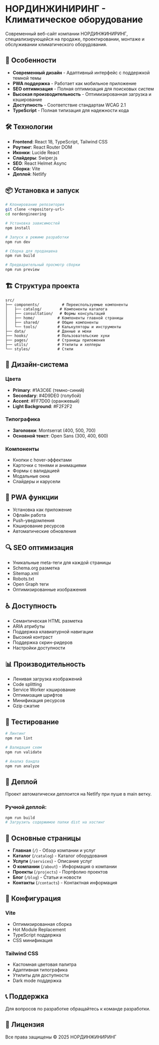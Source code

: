 # НОРДИНЖИНИРИНГ - Климатическое оборудование

Современный веб-сайт компании НОРДИНЖИНИРИНГ, специализирующейся на продаже, проектировании, монтаже и обслуживании климатического оборудования.

## 🚀 Особенности

- **Современный дизайн** - Адаптивный интерфейс с поддержкой темной темы
- **PWA поддержка** - Работает как мобильное приложение
- **SEO оптимизация** - Полная оптимизация для поисковых систем
- **Высокая производительность** - Оптимизированная загрузка и кэширование
- **Доступность** - Соответствие стандартам WCAG 2.1
- **TypeScript** - Полная типизация для надежности кода

## 🛠 Технологии

- **Frontend**: React 18, TypeScript, Tailwind CSS
- **Роутинг**: React Router DOM
- **Иконки**: Lucide React
- **Слайдеры**: Swiper.js
- **SEO**: React Helmet Async
- **Сборка**: Vite
- **Деплой**: Netlify

## 📦 Установка и запуск

```bash
# Клонирование репозитория
git clone <repository-url>
cd nordengineering

# Установка зависимостей
npm install

# Запуск в режиме разработки
npm run dev

# Сборка для продакшена
npm run build

# Предварительный просмотр сборки
npm run preview
```

## 🏗 Структура проекта

```
src/
├── components/          # Переиспользуемые компоненты
│   ├── catalog/        # Компоненты каталога
│   ├── consultation/   # Формы консультаций
│   ├── home/          # Компоненты главной страницы
│   ├── shared/        # Общие компоненты
│   └── tools/         # Калькуляторы и инструменты
├── data/              # Данные и моки
├── hooks/             # Пользовательские хуки
├── pages/             # Страницы приложения
├── utils/             # Утилиты и хелперы
└── styles/            # Стили
```

## 🎨 Дизайн-система

### Цвета
- **Primary**: #1A3C6E (темно-синий)
- **Secondary**: #4D9DE0 (голубой)
- **Accent**: #FF7D00 (оранжевый)
- **Light Background**: #F2F2F2

### Типографика
- **Заголовки**: Montserrat (400, 500, 700)
- **Основной текст**: Open Sans (300, 400, 600)

### Компоненты
- Кнопки с hover-эффектами
- Карточки с тенями и анимациями
- Формы с валидацией
- Модальные окна
- Слайдеры и карусели

## 📱 PWA функции

- Установка как приложение
- Офлайн работа
- Push-уведомления
- Кэширование ресурсов
- Автоматические обновления

## 🔍 SEO оптимизация

- Уникальные meta-теги для каждой страницы
- Schema.org разметка
- Sitemap.xml
- Robots.txt
- Open Graph теги
- Оптимизированные изображения

## ♿ Доступность

- Семантическая HTML разметка
- ARIA атрибуты
- Поддержка клавиатурной навигации
- Высокий контраст
- Поддержка скрин-ридеров
- Настройки доступности

## 📊 Производительность

- Ленивая загрузка изображений
- Code splitting
- Service Worker кэширование
- Оптимизация шрифтов
- Минификация ресурсов
- Gzip сжатие

## 🧪 Тестирование

```bash
# Линтинг
npm run lint

# Валидация схем
npm run validate

# Анализ бандла
npm run analyze
```

## 🚀 Деплой

Проект автоматически деплоится на Netlify при пуше в main ветку.

### Ручной деплой:
```bash
npm run build
# Загрузить содержимое папки dist на хостинг
```

## 📝 Основные страницы

- **Главная** (`/`) - Обзор компании и услуг
- **Каталог** (`/catalog`) - Каталог оборудования
- **Услуги** (`/services`) - Описание услуг
- **О компании** (`/about`) - Информация о компании
- **Проекты** (`/projects`) - Портфолио проектов
- **Блог** (`/blog`) - Статьи и новости
- **Контакты** (`/contacts`) - Контактная информация

## 🔧 Конфигурация

### Vite
- Оптимизированная сборка
- Hot Module Replacement
- TypeScript поддержка
- CSS минификация

### Tailwind CSS
- Кастомная цветовая палитра
- Адаптивная типографика
- Утилиты для доступности
- Dark mode поддержка

## 📞 Поддержка

Для вопросов по разработке обращайтесь к команде разработки.

## 📄 Лицензия

Все права защищены © 2025 НОРДИНЖИНИРИНГ